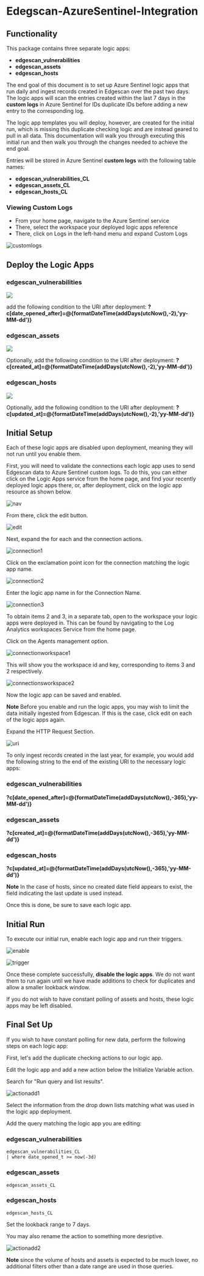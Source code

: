 # Edegscan-AzureSentinel-Integration

## Functionality
This package contains three separate logic apps:
* **edgescan_vulnerabilities**
* **edgescan_assets**
* **edgescan_hosts**


The end goal of this document is to set up Azure Sentinel logic apps that run daily and ingest records created in Edgescan over the past two days. 
The logic apps will scan the entries created within the last 7 days in the **custom logs** in Azure Sentinel for IDs duplicate IDs before adding a new entry to the corresponding log.

The logic app templates you will deploy, however, are created for the initial run, which is missing this duplicate checking logic and are instead geared to pull in all data. This documentation will walk you through executing this initial run and then walk you through the changes needed to achieve the end goal.

Entries will be stored in Azure Sentinel **custom logs** with the following table names:
* **edgescan_vulnerabilities_CL**
* **edgescan_assets_CL**
* **edgescan_hosts_CL**

### Viewing Custom Logs
* From your home page, navigate to the Azure Sentinel service
* There, select the workspace your deployed logic apps reference
* There, click on Logs in the left-hand menu and expand Custom Logs

![customlogs](Images/customlogs.png)


## Deploy the Logic Apps
### edgescan_vulnerabilities


<a href="https://portal.azure.com/#create/Microsoft.Template/uri/https%3A%2F%2Fraw.githubusercontent.com%2FArbala-Security%2FEdegscan-AzureSentinel-Integration%2Fmain%2Fazuredeploy1.json" target="_blank">
    <img src="https://aka.ms/deploytoazurebutton""/>
</a>
      
      
add the following condition to the URI after deployment: **?c[date_opened_after]=@{formatDateTime(addDays(utcNow(),-2),'yy-MM-dd')}**





### edgescan_assets


<a href="https://portal.azure.com/#create/Microsoft.Template/uri/https%3A%2F%2Fraw.githubusercontent.com%2FArbala-Security%2FEdegscan-AzureSentinel-Integration%2Fmain%2Fazuredeploy2.json" target="_blank">
    <img src="https://aka.ms/deploytoazurebutton""/>
</a>

      
Optionally, add the following condition to the URI after deployment: **?c[created_at]=@{formatDateTime(addDays(utcNow(),-2),'yy-MM-dd')}**





### edgescan_hosts


<a href="https://portal.azure.com/#create/Microsoft.Template/uri/https%3A%2F%2Fraw.githubusercontent.com%2FArbala-Security%2FEdegscan-AzureSentinel-Integration%2Fmain%2Fazuredeploy3.json" target="_blank">
    <img src="https://aka.ms/deploytoazurebutton""/>
</a>

Optionally, add the following condition to the URI after deployment: **?c[updated_at]=@{formatDateTime(addDays(utcNow(),-2),'yy-MM-dd')}**


## Initial Setup
Each of these logic apps are disabled upon deployment, meaning they will not run until you enable them.

First, you will need to validate the connections each logic app uses to send Edgescan data to Azure Sentinel custom logs. To do this, you can either click on the Logic Apps service from the home page, and find your recently deployed logic apps there, or, after deployment, click on the logic app resource as shown below.

![nav](Images/logicappnav.png)

From there, click the edit button.

![edit](Images/logicappedit.png)

Next, expand the for each and the connection actions.

![connection1](Images/logicappconnection1.png)

Click on the exclamation point icon for the connection matching the logic app name.

![connection2](Images/logicappconnection2.png)

Enter the logic app name in for the Connection Name. 

![connection3](Images/logicappconnection3.png)

To obtain items 2 and 3, in a separate tab, open to the workspace your logic apps were deployed in. This can be found by navigating to the Log Analytics workspaces Service from the home page.

Click on the Agents management option.

![connectionworkspace1](Images/connectionworkspace1.png)

This will show you the workspace id and key, corresponding to items 3 and 2 respectively.

![connectionsworkspace2](Images/connectionsworkspace2.png)

Now the logic app can be saved and enabled. 

**Note** Before you enable and run the logic apps, you may wish to limit the data initially ingested from Edgescan. If this is the case, click edit on each of the logic apps again.

Expand the HTTP Request Section.

![uri](Images/logicappeditURI.png)

To only ingest records created in the last year, for example, you would add the following string to the end of the existing URI to the necessary logic apps:

### edgescan_vulnerabilities
 **?c[date_opened_after]=@{formatDateTime(addDays(utcNow(),-365),'yy-MM-dd')}**


### edgescan_assets
 **?c[created_at]=@{formatDateTime(addDays(utcNow(),-365),'yy-MM-dd')}**


### edgescan_hosts
**?c[updated_at]=@{formatDateTime(addDays(utcNow(),-365),'yy-MM-dd')}**

  
**Note** In the case of hosts, since no created date field appears to exist, the field indicating the last update is used instead.
  

Once this is done, be sure to save each logic app. 

## Initial Run
To execute our initial run, enable each logic app and run their triggers.

![enable](Images/enable.png)

![trigger](Images/trigger​.png)

Once these complete successfully, **disable the logic apps**. We do not want them to run again until we have made additions to check for duplicates and allow a smaller lookback window.

If you do not wish to have constant polling of assets and hosts, these logic apps may be left disabled.

## Final Set Up

If you wish to have constant polling for new data, perform the following steps on each logic app:

First, let's add the duplicate checking actions to our logic app.

Edit the logic app and add a new action below the Initialize Variable action.

Search for "Run query and list results".

![actionadd1](Images/actionadd1.png)

Select the information from the drop down lists matching what was used in the logic app deployment.

Add the query matching the logic app you are editing:

### edgescan_vulnerabilities
    edgescan_vulnerabilities_CL 
    | where date_opened_t >= now(-3d)


### edgescan_assets
    edgescan_assets_CL


### edgescan_hosts
    edgescan_hosts_CL

Set the lookback range to 7 days.

You may also rename the action to something more desriptive.

![actionadd2](Images/actionadd2.png)

**Note** since the volume of hosts and assets is expected to be much lower, no additional filters other than a date range are used in those queries.

 



